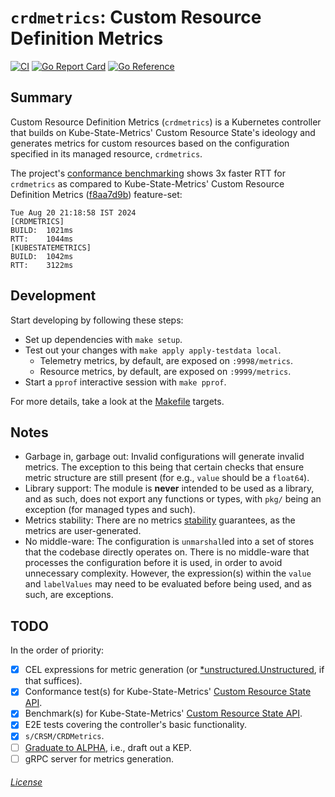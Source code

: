 # `crdmetrics`: Custom Resource Definition Metrics

[![CI](https://github.com/rexagod/crdmetrics/actions/workflows/continuous-integration.yaml/badge.svg)](https://github.com/rexagod/crdmetrics/actions/workflows/continuous-integration.yaml) [![Go Report Card](https://goreportcard.com/badge/github.com/rexagod/crdmetrics)](https://goreportcard.com/report/github.com/rexagod/crdmetrics) [![Go Reference](https://pkg.go.dev/badge/github.com/rexagod/crdmetrics.svg)](https://pkg.go.dev/github.com/rexagod/crdmetrics)

## Summary

Custom Resource Definition Metrics (`crdmetrics`) is a Kubernetes controller that builds on Kube-State-Metrics' Custom Resource State's ideology and generates metrics for custom resources based on the configuration specified in its managed resource, `crdmetrics`.

The project's [conformance benchmarking](./tests/bench/bench.sh) shows 3x faster RTT for `crdmetrics` as compared to Kube-State-Metrics' Custom Resource Definition Metrics ([f8aa7d9b](https://github.com/kubernetes/kube-state-metrics/commit/f8aa7d9bb9d8e29876e19f4859391a54a7e61d63)) feature-set:

```
Tue Aug 20 21:18:58 IST 2024
[CRDMETRICS]
BUILD:  1021ms
RTT:    1044ms
[KUBESTATEMETRICS]
BUILD:  1042ms
RTT:    3122ms
```

## Development

Start developing by following these steps:

- Set up dependencies with `make setup`.
- Test out your changes with `make apply apply-testdata local`.
  - Telemetry metrics, by default, are exposed on `:9998/metrics`.
  - Resource metrics, by default, are exposed on `:9999/metrics`.
- Start a `pprof` interactive session with `make pprof`.

For more details, take a look at the [Makefile](Makefile) targets.

## Notes

- Garbage in, garbage out: Invalid configurations will generate invalid metrics. The exception to this being that certain checks that ensure metric structure are still present (for e.g., `value` should be a `float64`).
- Library support: The module is **never** intended to be used as a library, and as such, does not export any functions or types, with `pkg/` being an exception (for managed types and such).
- Metrics stability: There are no metrics [stability](https://kubernetes.io/blog/2021/04/23/kubernetes-release-1.21-metrics-stability-ga/) guarantees, as the metrics are user-generated.
- No middle-ware: The configuration is `unmarshal`led into a set of stores that the codebase directly operates on. There is no middle-ware that processes the configuration before it is used, in order to avoid unnecessary complexity. However, the expression(s) within the `value` and `labelValues` may need to be evaluated before being used, and as such, are exceptions.

## TODO

In the order of priority:

- [X] CEL expressions for metric generation (or [*unstructured.Unstructured](https://github.com/kubernetes/apimachinery/issues/181), if that suffices).
- [X] Conformance test(s) for Kube-State-Metrics' [Custom Resource State API](https://github.com/kubernetes/kube-state-metrics/blob/main/docs/metrics/extend/customresourcestate-metrics.md#multiple-metricskitchen-sink).
- [X] Benchmark(s) for Kube-State-Metrics' [Custom Resource State API](https://github.com/kubernetes/kube-state-metrics/blob/main/docs/metrics/extend/customresourcestate-metrics.md#multiple-metricskitchen-sink).
- [X] E2E tests covering the controller's basic functionality.
- [X] `s/CRSM/CRDMetrics`.
- [ ] [Graduate to ALPHA](https://github.com/kubernetes/enhancements/issues/4785), i.e., draft out a KEP.
- [ ] gRPC server for metrics generation.

###### [License](./LICENSE)

